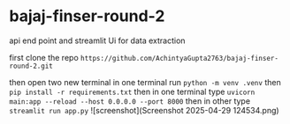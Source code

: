 # bajaj-finser-round-2
api end point and streamlit Ui for data extraction

first clone the repo `https://github.com/AchintyaGupta2763/bajaj-finser-round-2.git`

then open two new terminal 
in one terminal run `python -m venv .venv`
then `pip install -r requirements.txt`
then in one terminal type `uvicorn main:app --reload --host 0.0.0.0 --port 8000`
then in other type `streamlit run app.py`
![screenshot](Screenshot 2025-04-29 124534.png)
